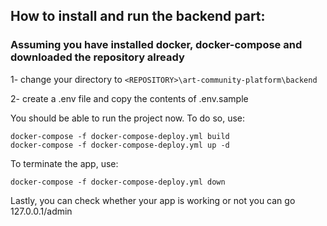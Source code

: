 ## How to install and run the backend part:

### Assuming you have installed docker, docker-compose and downloaded the repository already

1- change your directory to `<REPOSITORY>\art-community-platform\backend`

2- create a .env file and copy the contents of .env.sample

You should be able to run the project now. To do so, use:

```
docker-compose -f docker-compose-deploy.yml build
docker-compose -f docker-compose-deploy.yml up -d
```

To terminate the app, use:

```
docker-compose -f docker-compose-deploy.yml down
```

Lastly, you can check whether your app is working or not you can go 127.0.0.1/admin
